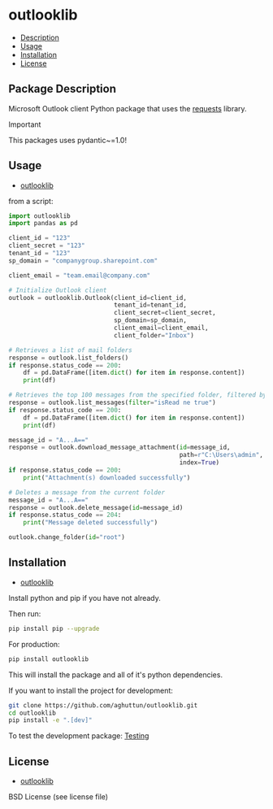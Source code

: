 # outlooklib

* [Description](#package-description)
* [Usage](#usage)
* [Installation](#installation)
* [License](#license)

## Package Description

Microsoft Outlook client Python package that uses the [requests](https://pypi.org/project/requests/) library.

> [!IMPORTANT]  
> This packages uses pydantic~=1.0!

## Usage

* [outlooklib](#outlooklib)

from a script:

```python
import outlooklib
import pandas as pd

client_id = "123"
client_secret = "123"
tenant_id = "123"
sp_domain = "companygroup.sharepoint.com"

client_email = "team.email@company.com"

# Initialize Outlook client
outlook = outlooklib.Outlook(client_id=client_id, 
                             tenant_id=tenant_id, 
                             client_secret=client_secret,
                             sp_domain=sp_domain,
                             client_email=client_email,
                             client_folder="Inbox")
```

```python
# Retrieves a list of mail folders
response = outlook.list_folders()
if response.status_code == 200:
    df = pd.DataFrame([item.dict() for item in response.content])
    print(df)
```

```python
# Retrieves the top 100 messages from the specified folder, filtered by a given condition
response = outlook.list_messages(filter="isRead ne true")
if response.status_code == 200:
    df = pd.DataFrame([item.dict() for item in response.content])
    print(df)
```

```python
message_id = "A...A=="
response = outlook.download_message_attachment(id=message_id, 
                                               path=r"C:\Users\admin", 
                                               index=True)
if response.status_code == 200:
    print("Attachment(s) downloaded successfully")
```

```python
# Deletes a message from the current folder
message_id = "A...A=="
response = outlook.delete_message(id=message_id)
if response.status_code == 204:
    print("Message deleted successfully")
```

```python
outlook.change_folder(id="root")
```

## Installation

* [outlooklib](#outlooklib)

Install python and pip if you have not already.

Then run:

```bash
pip install pip --upgrade
```

For production:

```bash
pip install outlooklib
```

This will install the package and all of it's python dependencies.

If you want to install the project for development:

```bash
git clone https://github.com/aghuttun/outlooklib.git
cd outlooklib
pip install -e ".[dev]"
```

To test the development package: [Testing](#testing)

## License

* [outlooklib](#outlooklib)

BSD License (see license file)
